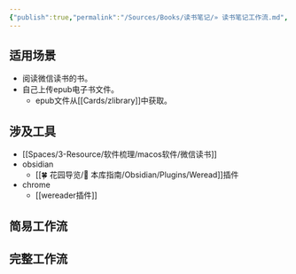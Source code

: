 ```yaml
---
{"publish":true,"permalink":"/Sources/Books/读书笔记/» 读书笔记工作流.md","title":"» 读书笔记工作流","created":"2022-08-04","modified":"2023-03-14","published":"2025-07-10T22:07:20.047+08:00","tags":["todo/持续迭代"],"cssclasses":""}
---
```



## 适用场景

- 阅读微信读书的书。
- 自己上传epub电子书文件。
	- epub文件从[[Cards/zlibrary]]中获取。

## 涉及工具

- [[Spaces/3-Resource/软件梳理/macos软件/微信读书]]
- obsidian
	- [[🍀 花园导览/🧰 本库指南/Obsidian/Plugins/Weread]]插件
- chrome
	- [[wereader插件]]

## 简易工作流

## 完整工作流